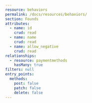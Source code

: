 ```yaml
---
resource: behaviors
permalink: /docs/resources/behaviors/
section: Founds
attributes:
  - name: id
    crud: read
  - name: name
    crud: read
  - name: allow_negative
    crud: read
relationships:
  - resource: paymentmethods
    hasMany: true
filters: null
entry_points:
  methods:
    post: false
    patch: false
    delete: false
---
```

